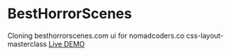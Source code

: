 # BestHorrorScenes
Cloning besthorrorscenes.com ui for nomadcoders.co css-layout-masterclass
<a href="https://best-horror-scenes.vercel.app/" target="_blank">Live DEMO</a>
